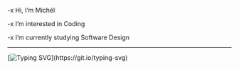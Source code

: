 -x  Hi, I’m Michél

-x  I’m interested in Coding

-x  I’m currently studying Software Design

---

[![Typing SVG](https://readme-typing-svg.herokuapp.com?font=Fira+Code&pause=1000&color=C4D7FF&width=435&lines=Hello+Friend;Welcome+to+my+Github!)](https://git.io/typing-svg)

